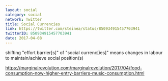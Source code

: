 ```yaml
---
layout: social
category: social
network: Twitter
title: Social Currencies
link: https://twitter.com/steinea/status/850934915457703941
twitterID: 850934915457703941
date: 2017-04-08
---
```


shifting "effort barrier[s]" of "social currenc[ies]" means changes in labour to maintain/achieve social position(s)

<https://marginalrevolution.com/marginalrevolution/2017/04/food-consumption-now-higher-entry-barriers-music-consumption.html>
